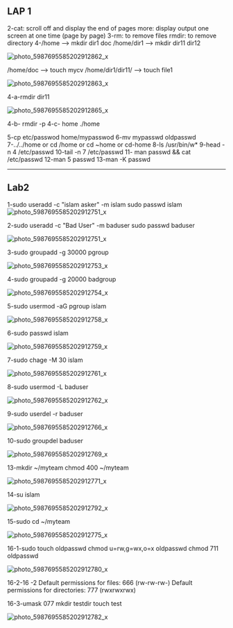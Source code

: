 LAP 1
-----------------------------------------------------------
2-cat: scroll off and display the end of pages
more: display output one screen at one time (page by page) 
3-rm: to remove files
rmdir: to remove directory 
4-/home --> mkdir dir1 doc
/home/dir1 --> mkdir dir11 dir12

![photo_5987695585202912862_x](https://github.com/fatmaelhot/ITI_RedHat/assets/128849238/a9e3c039-04bd-48e0-8bea-292b651e86f4)

/home/doc --> touch mycv
/home/dir1/dir11/ --> touch file1

![photo_5987695585202912863_x](https://github.com/fatmaelhot/ITI_RedHat/assets/128849238/53d2ab06-ea20-4b42-bb2d-9a6b94feba84)


4-a-rmdir dir11


![photo_5987695585202912865_x](https://github.com/fatmaelhot/ITI_RedHat/assets/128849238/fff4e6a4-0869-40d4-9b98-8312af216aeb)

4-b- rmdir -p
4-c- home
./home

5-cp etc/passwod  home/mypasswod
6-mv mypasswd oldpasswd
7-../../home or cd /home   or cd ~home or cd-home 
8-ls /usr/bin/w*
9-head -n 4 /etc/passwd
10-tail -n 7 /etc/passwd
11- man passwd && cat /etc/passwd
12-man 5 passwd
13-man -K passwd

--------------------------------------------------
Lab2
-------------

1-sudo useradd -c "islam asker" -m islam
sudo passwd islam
![photo_5987695585202912751_x](https://github.com/fatmaelhot/ITI_RedHat/assets/128849238/38af4ac1-ba78-4467-94aa-42bc806f0079)


2-sudo useradd -c "Bad User" -m baduser
sudo passwd baduser

![photo_5987695585202912751_x](https://github.com/fatmaelhot/ITI_RedHat/assets/128849238/ca414f9b-5a19-42ca-ba4a-9e5dfbe6a5c4)


3-sudo groupadd -g 30000 pgroup

![photo_5987695585202912753_x](https://github.com/fatmaelhot/ITI_RedHat/assets/128849238/f3c64952-16d7-4f6b-ba2b-1895c24354ce)

4-sudo groupadd -g 20000 badgroup

![photo_5987695585202912754_x](https://github.com/fatmaelhot/ITI_RedHat/assets/128849238/60d86067-8458-4a39-8b26-a538d0a1c691)


5-sudo usermod -aG pgroup islam

![photo_5987695585202912758_x](https://github.com/fatmaelhot/ITI_RedHat/assets/128849238/0dfd6b33-235f-45ec-b26a-8295274fdbbe)

6-sudo passwd islam

![photo_5987695585202912759_x](https://github.com/fatmaelhot/ITI_RedHat/assets/128849238/e9503064-90c1-436a-a5ca-5b5592bd0672)


7-sudo chage -M 30 islam

![photo_5987695585202912761_x](https://github.com/fatmaelhot/ITI_RedHat/assets/128849238/0207c153-e8b4-4da3-8751-027ded9594ba)

8-sudo usermod -L baduser

![photo_5987695585202912762_x](https://github.com/fatmaelhot/ITI_RedHat/assets/128849238/daea4947-1149-4a15-adf4-177a8cd35d8f)

9-sudo userdel -r baduser

![photo_5987695585202912766_x](https://github.com/fatmaelhot/ITI_RedHat/assets/128849238/72a7bd16-726a-4263-b7cb-9f975651519f)


10-sudo groupdel baduser


![photo_5987695585202912769_x](https://github.com/fatmaelhot/ITI_RedHat/assets/128849238/342fd8ed-dadd-47c7-bcff-2de1a1e66634)


13-mkdir ~/myteam
chmod 400 ~/myteam

![photo_5987695585202912771_x](https://github.com/fatmaelhot/ITI_RedHat/assets/128849238/cbaf5350-aeb6-4cc1-90af-54de90a1156f)

14-su islam

![photo_5987695585202912792_x](https://github.com/fatmaelhot/ITI_RedHat/assets/128849238/efbf2a4e-2277-4d6a-8504-41903f19c834)


15-sudo cd ~/myteam

![photo_5987695585202912775_x](https://github.com/fatmaelhot/ITI_RedHat/assets/128849238/53d3ffd9-4d14-4a70-9eea-d5d9d16ee9d1)


16-1-sudo touch oldpasswd
chmod u=rw,g=wx,o=x oldpasswd
chmod 711 oldpasswd

![photo_5987695585202912780_x](https://github.com/fatmaelhot/ITI_RedHat/assets/128849238/314d296b-1f8c-4e15-81ac-b334820413fb)


16-2-16 -2
Default permissions for files: 666 (rw-rw-rw-)
Default permissions for directories: 777 (rwxrwxrwx)

16-3-umask 077
mkdir testdir
touch test

![photo_5987695585202912782_x](https://github.com/fatmaelhot/ITI_RedHat/assets/128849238/63fd8480-f323-44ab-b781-2fe0f1107d63)



